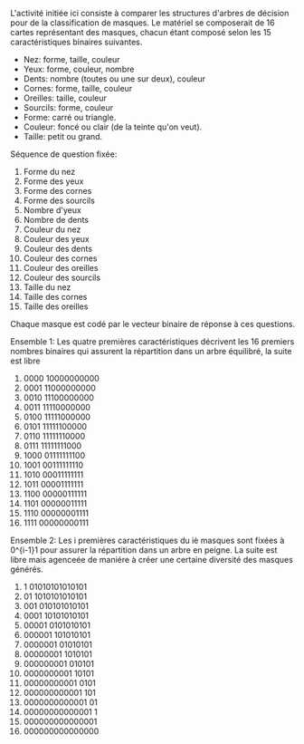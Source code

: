 L'activité initiée ici consiste à comparer les structures d'arbres de décision pour de la classification de masques.
Le matériel se composerait de 16 cartes représentant des masques, chacun étant composé selon les 15 caractéristiques binaires suivantes.
- Nez: forme, taille, couleur
- Yeux: forme, couleur, nombre
- Dents: nombre (toutes ou une sur deux), couleur
- Cornes: forme, taille, couleur
- Oreilles: taille, couleur
- Sourcils: forme, couleur
- Forme: carré ou triangle.
- Couleur: foncé ou clair (de la teinte qu'on veut).
- Taille: petit ou grand.

Séquence de question fixée:
1. Forme du nez
2. Forme des yeux
3. Forme des cornes
4. Forme des sourcils
5. Nombre d'yeux
6. Nombre de dents
7. Couleur du nez
8. Couleur des yeux
9. Couleur des dents
10. Couleur des cornes
11. Couleur des oreilles
12. Couleur des sourcils
13. Taille du nez
14. Taille des cornes
15. Taille des oreilles

Chaque masque est codé par le vecteur binaire de réponse à ces questions.

Ensemble 1:
Les quatre premières caractéristiques décrivent les 16 premiers nombres
binaires qui assurent la répartition dans un arbre équilibré, la suite est
libre
1. 0000 10000000000
2. 0001 11000000000
3. 0010 11100000000
4. 0011 11110000000
5. 0100 11111000000
6. 0101 11111100000
7. 0110 11111110000
8. 0111 11111111000
9. 1000 01111111100
10. 1001 00111111110
11. 1010 00011111111
12. 1011 00001111111
13. 1100 00000111111
14. 1101 00000011111
15. 1110 00000001111
16. 1111 00000000111

Ensemble 2:
Les i premières caractéristiques du iè masques sont fixées à 0^{i-1}1 pour
assurer la répartition dans un arbre en peigne. La suite est libre mais agenceée de maniére à créer une certaine diversité des masques générés.
1. 1 01010101010101
2. 01 1010101010101
3. 001 010101010101
4. 0001 10101010101
5. 00001 0101010101
6. 000001 101010101
7. 0000001 01010101
8. 00000001 1010101
9. 000000001 010101
10. 0000000001 10101
11. 00000000001 0101
12. 000000000001 101
13. 0000000000001 01
14. 00000000000001 1
15. 000000000000001
16. 000000000000000
